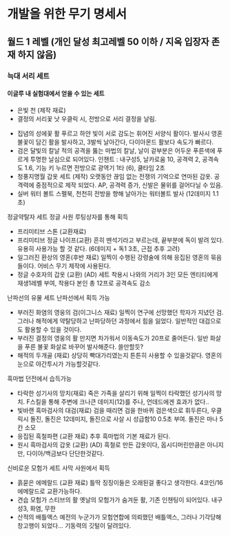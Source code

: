 # 개발을 위한 무기 명세서

## 월드 1 레벨 (개인 달성 최고레벨 50 이하 / 지옥 입장자 존재 하지 않음)

### 늑대 서리 세트
#### 이글루 내 실험대에서 얻을 수 있는 세트
* 은빛 천 (제작 재료)
* 결정의 서리꽃 낫
우클릭 시, 전방으로 서리 결정을 날림.
- 집념의 성에꽃 활
푸르고 하얀 빛이 서로 감도는 휘어진 서양식 활이다. 발사시 영혼 불꽃이 담긴 활을 발사하고, 3발씩 날아간다, 다이아몬드 활보다 속도가 빠르다.
- 검은 달빛의 칼날
적의 공격을 뚫는 마법의 칼날, 날이 겉부분은 어두운 푸른색에 푸르게 투명한 날심으로 되어있다.
인챈트 : 내구성5, 날카로움 10, 공격력 2, 공격속도 1.6, 기능 키 누르면 전방으로 광역기 1타 (6), 쿨타임 2초
- 청풍지명월 갑옷 세트 (제작)
오랫동안 끊임 없는 전쟁의 기억으로 연마된 갑옷. 공격력에 중점적으로 제작 되었다.
AP, 공격력 증가, 신발은 물위를 걸어다닐 수 있음.
- 실버 워터 볼트
스펠북, 천천히 전방을 향해 날아가는 워터볼트 발사 (12데미지 1.1초)

정글약탈자 세트
정글 사원 루팅상자를 통해 획득
- 프리미티브 스톤 (교환재료)
- 프리미티브 정글 나이프(교환)
흔히 뗀석기라고 부르는데, 끝부분에 독이 발려 있다. 유용히 사용가능 할 것 같다. (6데미지 + 독1 3초, 근접 추후 고려)
- 일그러진 환상의 영혼(후반 재료)
일찍이 수행된 강령술에 의해 응집된 영혼의 묶음들이다. 어비스 무기 제작에 사용된다.
- 정글 수호자의 갑옷 (교환) (AD)
세트 착용시 나와의 거리가 3인 모든 엔티티에게 재생1레벨 부여, 착용다 본인 총 12프로 공격속도 감소

난파선의 유물 세트
난파선에서 획득 가능
- 부러진 화염의 영웅의 검(이그니스 재료)
일찍이 연구에 선망했던 학자가 지녔던 검. 그러나 해적에게 약탈당하고 난파당하던 과정에서 힘을 잃었다. 일반적인 대검으로도 활용할 수 있을 것이다.
- 부러진 결정의 영웅의 활
만지면 차가워서 이동속도가 20프로 줄어든다. 일반 화살을 푸른 불꽃 화살로 바꾸어 발사해준다. 쓸만할듯?
- 해적의 두개골 (재료)
상당히 빡대가리였는지 튼튼히 사용할 수 있을것같다. 영혼의 눈으로 야간투시가 가능할것같다.

흑마법 
던전에서 습득가능
- 타락한 성기사의 망치(재료)
죽은 가족을 살리기 위해 일찍이 타락했던 성기사의 망치. F스킬을 통해 주변에 크나큰 데미지(12)를 주나, 언데드에겐 효과가 없다..
- 빛바랜 흑마검사의 대검(재료)
검을 때리면 검을 한바퀴 검은색으로 휘두른다, 우클릭시 돌진, 돌진은 12데미지, 돌진으로 사살 시 성급함10 0.5초 부여. 돌진은 마나 5칸 소모
- 응집된 흑철파편 (교환 재료)
추후 흑마법의 기본 재료가 된다.
- 원시 흑마검사의 갑옷 (교환) (AD)
흑철로 만든 갑옷이다, 옵시디머린만큼은 아니지만, 다이아/백금보다 단단한것같다.

신비로운 모험가 세트
사막 사원에서 획득

- 흙묻은 에메랄드 (교환 재료)
틀딱 징징이들은 오래된걸 좋다고 생각한다. 4코인/16에메랄드로 교환가능하다.
- 견습 모험가 스티브의 활
옛날의 모험가가 숨겨둔 활, 기존 인챈팅이 되어있다. 내구성3, 화염, 무한
- 산적의 배틀액스
예전의 누군가가 모험연합에 의뢰했던 배틀액스, 그러나 기각당해 창고행이 되었다... 기동력의 깃털이 달려있다.

